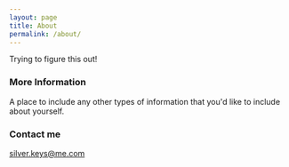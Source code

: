 ```yaml
---
layout: page
title: About
permalink: /about/
---
```


Trying to figure this out!

### More Information

A place to include any other types of information that you'd like to include about yourself.

### Contact me

[silver.keys@me.com](mailto:silver.keys@me.com)
